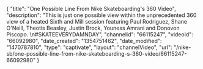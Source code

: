 {
    "title": "One Possible Line From Nike Skateboarding's 360 Video",
    "description": "This is just one possible view within the unprecedented 360 view of a heated Sixth and Mill session featuring Paul Rodriguez, Shane O'Neill, Theotis Beasley, Justin Brock, Youness Amrani and Donovon Piscopo. \n#SKATEEVERYDAMNDAY",
    "channelid": "66115247",
    "videoid": "66092980",
    "date_created": "1354751462",
    "date_modified": "1470787810",
    "type": "captivate",
    "layout": "channelVideo",
    "url": "\/nike-sb\/one-possible-line-from-nike-skateboarding-s-360-video\/66115247-66092980"
}